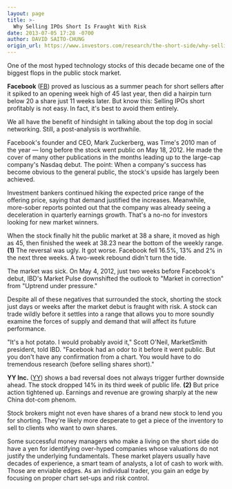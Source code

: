 ```yaml
---
layout: page
title: >-
  Why Selling IPOs Short Is Fraught With Risk
date: 2013-07-05 17:28 -0700
author: DAVID SAITO-CHUNG
origin_url: https://www.investors.com/research/the-short-side/why-selling-ipos-short-is-fraught-with-risk
---
```





One of the most hyped technology stocks of this decade became one of the biggest flops in the public stock market.


**Facebook** ([FB](https://research.investors.com/quote.aspx?symbol=FB)) proved as luscious as a summer peach for short sellers after it spiked to an opening week high of 45 last year, then did a hairpin turn below 20 a share just 11 weeks later. But know this: Selling IPOs short profitably is not easy. In fact, it's best to avoid them entirely.


We all have the benefit of hindsight in talking about the top dog in social networking. Still, a post-analysis is worthwhile.


Facebook's founder and CEO, Mark Zuckerberg, was Time's 2010 man of the year — long before the stock went public on May 18, 2012. He made the cover of many other publications in the months leading up to the large-cap company's Nasdaq debut. The point: When a company's success has become obvious to the general public, the stock's upside has largely been achieved.


Investment bankers continued hiking the expected price range of the offering price, saying that demand justified the increases. Meanwhile, more-sober reports pointed out that the company was already seeing a deceleration in quarterly earnings growth. That's a no-no for investors looking for new market winners.


When the stock finally hit the public market at 38 a share, it moved as high as 45, then finished the week at 38.23 near the bottom of the weekly range. **(1)** The reversal was ugly. It got worse. Facebook fell 16.5%, 13% and 2% in the next three weeks. A two-week rebound didn't turn the tide.


The market was sick. On May 4, 2012, just two weeks before Facebook's debut, IBD's Market Pulse downshifted the outlook to "Market in correction" from "Uptrend under pressure."


Despite all of these negatives that surrounded the stock, shorting the stock just days or weeks after the market debut is fraught with risk. A stock can trade wildly before it settles into a range that allows you to more soundly examine the forces of supply and demand that will affect its future performance.


"It's a hot potato. I would probably avoid it," Scott O'Neil, MarketSmith president, told IBD. "Facebook had an odor to it before it went public. But you don't have any confirmation from a chart. You would have to do tremendous research (before selling shares short)."


**YY Inc.** ([YY](https://research.investors.com/quote.aspx?symbol=YY)) shows a bad reversal does not always trigger further downside ahead. The stock dropped 14% in its third week of public life. **(2)** But price action tightened up. Earnings and revenue are growing sharply at the new China dot-com phenom.


Stock brokers might not even have shares of a brand new stock to lend you for shorting. They're likely more desperate to get a piece of the inventory to sell to clients who want to own shares.


Some successful money managers who make a living on the short side do have a yen for identifying over-hyped companies whose valuations do not justify the underlying fundamentals. These market players usually have decades of experience, a smart team of analysts, a lot of cash to work with. Those are enviable edges. As an individual trader, you gain an edge by focusing on proper chart set-ups and risk control.




